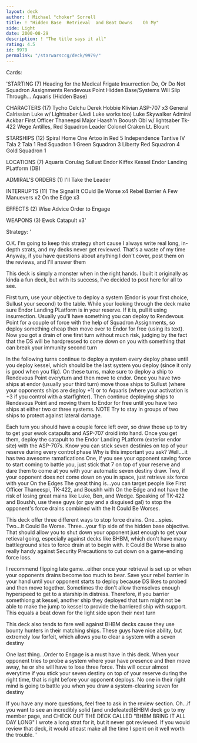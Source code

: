 ```yaml
---
layout: deck
author: ! Michael "choker" Sorrell
title: ! "Hidden Base  Retrieval  and Beat Downs    Oh My"
side: Light
date: 2000-08-29
description: ! "The title says it all"
rating: 4.5
id: 9979
permalink: "/starwarsccg/deck/9979/"
---
```

Cards: 

'STARTING (7)
Heading for the Medical Frigate
Insurrection
Do, Or Do Not
Squadron Assignments
Rendevous Point
Hidden Base/Systems Will Slip Through...
Aquaris (Hidden Base)

CHARACTERS (17)
Tycho Celchu
Derek Hobbie Klivian
ASP-707 x3
General Calrissian
Luke w/ Lightsaber (Jedi Luke works too)
Luke Skywalker
Admiral Ackbar
First Officer Thaneepsi
Major Haash'n
Booush
Obi w/ lightsaber
Tk-422
Wege Antilles, Red Squadron Leader
Colonel Craken
Lt. Blount

STARSHIPS (12)
Spiral
Home One
Artoo in Red 5
Independence
Tantive IV
Tala 2
Tala 1
Red Squadron 1
Green Squadron 3
Liberty
Red Squadron 4
Gold Squadron 1

LOCATIONS (7)
Aquaris
Corulag
Sullust
Endor
Kiffex
Kessel
Endor Landing PLatform (DB)

ADMIRAL'S ORDERS (1)
I'll Take the Leader

INTERRUPTS (11)
The Signal
It COuld Be Worse x4
Rebel Barrier
A Few Manuevers x2
On the Edge x3

EFFECTS (2)
Wise Advice
Order to Engage

WEAPONS (3)
Ewok Catapult x3'

Strategy: '

O.K.  I'm going to keep this strategy short cause I always write real long, in-depth strats, and my decks never get reviewed.  That's a waste of my time  Anyway, if you have questions about anything I don't cover, post them on the reviews, and I'll answer them

This deck is simply a monster when in the right hands.	I built it originally as kinda a fun deck, but with its success, I've decided to post here for all to see.

First turn, use your objective to deploy a system (Endor is your first choice, Sullust your second) to the table.  While your looking through the deck make sure Endor Landing PLatform is in your reserve.  If it is, pull it using insurrection.  Usually you'll have something you can deploy to Rendevous Point for a couple of force with the help of Squadron Assignments, so deploy something cheap then move over to Endor for free (using its text).  Now you got a drain of one first turn without much risk, judging by the fact that the DS will be hardpressed to come down on you with something that can break your immunity second turn

In the following turns continue to deploy a system every deploy phase until you deploy kessel, which should be the last system you deploy (since it only is good when you flip).  On these turns, make sure to deploy a ship to Rendevous Point everyturn and then move to endor.  Once you have two ships at endor (usually your third turn) move those ships to Sullust (where your opponents ships are deploy +1) or to Aquaris (where your activation is +3 if you control with a starfighter).  Then continue deploying ships to Rendevous Point and moving them to Endor for free until you have two ships at either two or three systems.  NOTE  Try to stay in groups of two ships to protect against lateral damage.

Each turn you should have a couple force left over, so draw those up to try to get your ewok catapults and ASP-707 droid into hand.  Once you get them, deploy the catapult to the Endor Landing PLatform (exterior endor site) with the ASP-707s.  Know you can stick seven destinies on top of your reserve during every control phase  Why is this important you ask?  Well....it has two awesome ramafications  One, if you see your opponent saving force to start coming to battle you, just stick that 7 on top of your reserve and dare them to come at you with your automatic seven destiny draw.	Two, if your opponent does not come down on you in space, just retrieve six force with your On the Edges  The great thing is...you can target people like First Officer Thaneespi, TK-422, and Boushh with On the Edge and not have the risk of losing great mains like Luke, Ben, and Wedge.	Speaking of TK-422 and Boushh, use these guys (or guy and a disguised gal) to stop the opponent's force drains combined with the It Could Be Worses.

This deck offer three different ways to stop force drains.  One...spies.  Two...It Could Be Worse.  Three...your flip side of the hidden base objective.  That should allow you to shut down your opponent just enough to get your retieval going, especially against decks like BHBM, which don't have many battleground sites to force drain at to begin with.  It Could Be Worse is also really handy against Security Precautions to cut down on a game-ending force loss.

I recommend flipping late game...either once your retrieval is set up or when your opponents drains become too much to bear.  Save your rebel barrier in your hand until your opponent starts to deploy because DS likes to probed and then move together.  Sometimes the don't allow themselves enough hyperspeed to get to a starship in distress.  Therefore, if you barrier somethiong at kessel, another ship they deployed that turn might not be able to make the jump to kessel to provide the barriered ship with support.  This equals a beat down for the light side upon their next turn

This deck also tends to fare well against BHBM decks cause they use bounty hunters in their matching ships.  These guys have nice ability, but extremely low forfeit, which allows you to clear a system with a seven destiny

One last thing...Order to Engage is a must have in this deck.  When your opponent tries to probe a system where your have presence and then move away, he or she will have to lose three force.  This will occur almost everytime if you stick your seven destiny on top of your reserve during the right time, that is right before your opponent deploys.  No one in their right mind is going to battle you when you draw a system-clearing seven for destiny

If you have any more questions, feel free to ask in the review section.  Oh...if you want to see an incredibly solid (and undefeated)BHBM deck go to my member page, and CHECK OUT THE DECK CALLED "BHBM BRING IT ALL DAY LONG"  I wrote a long strat for it, but it never got reviewed.  If you would review that deck, it would atleast make all the time I spent on it well worth the trouble. '
